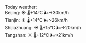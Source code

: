 Today weather:  
Beijing: ☀️ 🌡️+14°C 🌬️→30km/h  
Tianjin: ☀️ 🌡️+14°C 🌬️↘26km/h  
Shijiazhuang: ☀️ 🌡️+15°C 🌬️→20km/h  
Tangshan: ☀️ 🌡️+12°C 🌬️↘21km/h  
